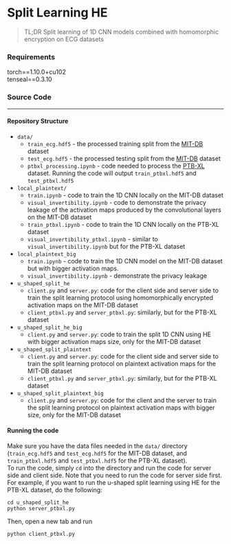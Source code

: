 # Split Learning HE
> TL;DR Split learning of 1D CNN models combined with homomorphic encryption on ECG datasets

### Requirements
torch==1.10.0+cu102  
tenseal==0.3.10

### Source Code
---

#### Repository Structure

* `data/`  
    * `train_ecg.hdf5` - the processed training split from the [MIT-DB](https://physionet.org/content/mitdb/1.0.0/) dataset
    * `test_ecg.hdf5` - the processed testing split from the [MIT-DB](https://physionet.org/content/mitdb/1.0.0/) dataset
    * `ptbxl_processing.ipynb` - code needed to process the [PTB-XL](https://physionet.org/content/ptb-xl/1.0.1/) dataset. Running the code will output `train_ptbxl.hdf5` and `test_ptbxl.hdf5`
* `local_plaintext/`
    * `train.ipynb` - code to train the 1D CNN locally on the MIT-DB dataset
    * `visual_invertibility.ipynb` - code to demonstrate the privacy leakage of the activation maps produced by the convolutional layers on the MIT-DB dataset
    * `train_ptbxl.ipynb` - code to train the 1D CNN locally on the PTB-XL dataset
    * `visual_invertibility_ptbxl.ipynb` - similar to `visual_invertibility.ipynb` but for the PTB-XL dataset  
* `local_plaintext_big` 
    * `train.ipynb` - code to train the 1D CNN model on the MIT-DB dataset but with bigger activation maps. 
    * `visual_invertibility.ipynb` - demonstrate the privacy leakage
* `u_shaped_split_he`
    * `client.py` and `server.py`: code for the client side and server side to train the split learning protocol using homomorphically encrypted activation maps on the MIT-DB dataset
    * `client_ptbxl.py` and `server_ptbxl.py`: similarly, but for the PTB-XL dataset
* `u_shaped_split_he_big`
    * `client.py` and `server.py`: code to train the split 1D CNN using HE with bigger activation maps size, only for the MIT-DB dataset
* `u_shaped_split_plaintext`
    * `client.py` and `server.py`: code for the client side and server side to train the split learning protocol on plaintext activation maps for the MIT-DB dataset
    * `client_ptbxl.py` and `server_ptbxl.py`: similarly, but for the PTB-XL dataset
* `u_shaped_split_plaintext_big`
    * `client.py` and `server.py`: code for the client and the server to train the split learning protocol on plaintext activation maps with bigger size, only for the MIT-DB dataset

#### Running the code
Make sure you have the data files needed in the `data/` directory (`train_ecg.hdf5` and `test_ecg.hdf5` for the MIT-DB dataset, and `train_ptbxl.hdf5` and `test_ptbxl.hdf5` for the PTB-XL dataset).  
To run the code, simply `cd` into the directory and run the code for server side and client side. Note that you need to run the code for server side first. For example, if you want to run the u-shaped split learning using HE for the PTB-XL dataset, do the following:  
```
cd u_shaped_split_he
python server_ptbxl.py
```
Then, open a new tab and run 
```
python client_ptbxl.py
```
